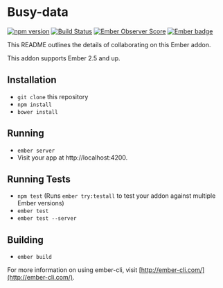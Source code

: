# Busy-data
[![npm version](https://badge.fury.io/js/busy-data.svg)](https://badge.fury.io/js/busy-data)
[![Build Status](https://travis-ci.org/busybusy/webapp-busy-data.svg?branch=master)](https://travis-ci.org/busybusy/webapp-busy-data)
[![Ember Observer Score](https://emberobserver.com/badges/busy-data.svg)](https://emberobserver.com/addons/busy-data)
[![Ember badge][ember-badge]][embadge]

This README outlines the details of collaborating on this Ember addon.

This addon supports Ember 2.5 and up.

## Installation

* `git clone` this repository
* `npm install`
* `bower install`

## Running

* `ember server`
* Visit your app at http://localhost:4200.

## Running Tests

* `npm test` (Runs `ember try:testall` to test your addon against multiple Ember versions)
* `ember test`
* `ember test --server`

## Building

* `ember build`

For more information on using ember-cli, visit [http://ember-cli.com/](http://ember-cli.com/).

[embadge]: http://embadge.io/
[ember-badge]: http://embadge.io/v1/badge.svg?start=2.5.0
